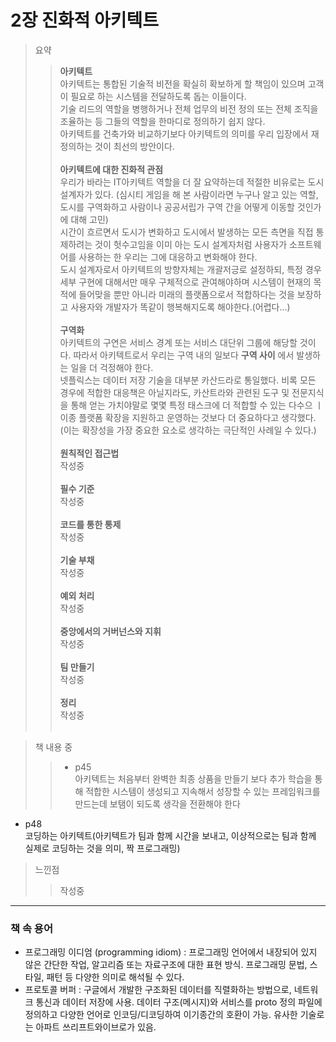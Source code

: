 # 2장 진화적 아키텍트
> 요약
>> __아키텍트__ <br/>
아키텍트는 통합된 기술적 비전을 확실히 확보하게 할 책임이 있으며 고객이 필요로 하는 시스템을 전달하도록 돕는 이들이다.<br/>
기술 리드의 역할을 병행하거나 전체 업무의 비전 정의 또는 전체 조직을 조율하는 등 그들의 역할을 한마디로 정의하기 쉽지 않다.<br/>
아키텍트를 건축가와 비교하기보다 아키텍트의 의미를 우리 입장에서 재정의하는 것이 최선의 방안이다.<br/><br/>
>> __아키텍트에 대한 진화적 관점__ <br/>
우리가 바라는 IT아키텍트 역할을 더 잘 요약하는데 적절한 비유로는 도시설계자가 있다. (심시티 게임을 해 본 사람이라면 누구나 알고 있는 역할, 도시를 구역화하고 사람이나 공공서립가 구역 간을 어떻게 이동할 것인가에 대해 고민)<br/>
시간이 흐르면서 도시가 변화하고 도시에서 발생하는 모든 측면을 직접 통제하려는 것이 헛수고임을 이미 아는 도시 설계자처럼 사용자가 소프트웨어를 사용하는 한 우리는 그에 대응하고 변화해야 한다.<br/>
도시 설계자로서 아키텍트의 방향자체는 개괄저긍로 설정하되, 특정 경우 세부 구현에 대해서만 매우 구체적으로 관여해야하며 시스템이 현재의 목적에 들어맞을 뿐만 아니라 미래의 플랫폼으로서 적합하다는 것을 보장하고 사용자와 개발자가 똑같이 행복해지도록 해야한다.(어렵다...)
<br/><br/>
>> __구역화__ <br/>
아키텍트의 구연은 서비스 경계 또는 서비스 대단위 그룹에 해당할 것이다. 따라서 아키텍트로서 우리는 구역 내의 일보다 __구역 사이__ 에서 발생하는 일을 더 걱정해야 한다. <br/>
넷플릭스는 데이터 저장 기술을 대부분 카산드라로 통일했다. 비록 모든 경우에 적합한 대응책은 아닐지라도, 카산트라와 관련된 도구 및 전문지식을 통해 얻는 가치야말로 몇몇 특정 태스크에 더 적합할 수 있는 다수으 ㅣ이종 플랫폼 확장을 지원하고 운영하는 것보다 더 중요하다고 생각했다.(이는 확장성을 가장 중요한 요소로 생각하는 극단적인 사례일 수 있다.)<br/><br/>
>> __원칙적인 접근법__ <br/>
작성중<br/><br/>
>> __필수 기준__ <br/>
작성중<br/><br/>
>> __코드를 통한 통제__ <br/>
작성중<br/><br/>
>> __기술 부채__ <br/>
작성중<br/><br/>
>> __예외 처리__ <br/>
작성중<br/><br/>
>> __중앙에서의 거버넌스와 지휘__ <br/>
작성중<br/><br/>
>> __팀 만들기__ <br/>
작성중<br/><br/>
>> __정리__ <br/>
작성중<br/><br/>

> 책 내용 중
>> - p45</br>
아키텍트는 처음부터 완벽한 최종 상품을 만들기 보다 추가 학습을 통해 적합한 시스템이 생성되고 지속해서 성장할 수 있는 프레임워크를 만드는데 보탬이 되도록 생각을 전환해야 한다
- p48</br>
코딩하는 아키텍트(아키텍트가 팀과 함께 시간을 보내고, 이상적으로는 팀과 함께 실제로 코딩하는 것을 의미, 짝 프로그래밍)

> 느낀점
>> 작성중<br/>

---
### 책 속 용어
- 프로그래밍 이디엄 (programming idiom) : 프로그래밍 언어에서 내장되어 있지 않은 간단한 작업, 알고리즘 또는 자료구조에 대한 표현 방식. 프로그래밍 문법, 스타일, 패턴 등 다양한 의미로 해석될 수 있다.
- 프로토콜 버퍼 : 구글에서 개발한 구조화된 데이터를 직렬화하는 방법으로, 네트워크 통신과 데이터 저장에 사용. 데이터 구조(메시지)와 서비스를 proto 정의 파일에 정의하고 다양한 언어로 인코딩/디코딩하여 이기종간의 호환이 가능. 유사한 기술로는 아파트 쓰리프트와이브로가 있음.
